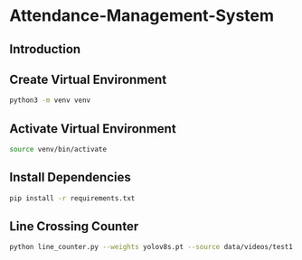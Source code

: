 # Attendance-Management-System

## Introduction

## Create Virtual Environment

```bash
python3 -m venv venv
```

## Activate Virtual Environment

```bash
source venv/bin/activate
```

## Install Dependencies

```bash
pip install -r requirements.txt
```

## Line Crossing Counter

```bash
python line_counter.py --weights yolov8s.pt --source data/videos/test1.mp4
```
